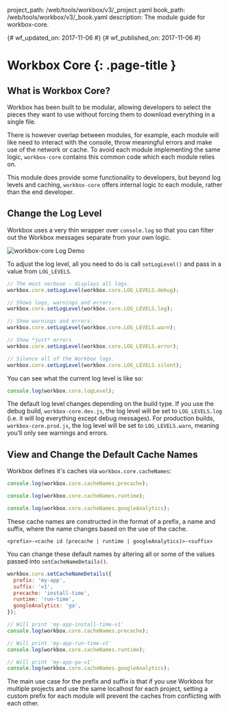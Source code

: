 project_path: /web/tools/workbox/v3/_project.yaml
book_path: /web/tools/workbox/v3/_book.yaml
description: The module guide for workbox-core.

{# wf_updated_on: 2017-11-06 #}
{# wf_published_on: 2017-11-06 #}

# Workbox Core {: .page-title }

## What is Workbox Core?

Workbox has been built to be modular, allowing developers to select the pieces they want to use without forcing them to download everything in a single file.

There is however overlap between modules, for example, each module will like need to interact with the console, throw meaningful errors and make use of the network or cache. To avoid each module implementing the same logic, `workbox-core` contains this common code which each module relies on.

This module does provide some functionality to developers, but beyond log levels and caching, `workbox-core` offers internal logic to each module, rather than the end developer.

## Change the Log Level

Workbox uses a very thin wrapper over `console.log` so that you can filter out the Workbox messages separate from your own logic.

![workbox-core Log Demo](../images/workbox-core_logs.png)

To adjust the log level, all you need to do is call `setLogLevel()` and pass in a value from `LOG_LEVELS`.

```javascript
// The most verbose - displays all logs.
workbox.core.setLogLevel(workbox.core.LOG_LEVELS.debug);

// Shows logs, warnings and errors.
workbox.core.setLogLevel(workbox.core.LOG_LEVELS.log);

// Show warnings and errors.
workbox.core.setLogLevel(workbox.core.LOG_LEVELS.warn);

// Show *just* errors
workbox.core.setLogLevel(workbox.core.LOG_LEVELS.error);

// Silence all of the Workbox logs.
workbox.core.setLogLevel(workbox.core.LOG_LEVELS.silent);
```

You can see what the current log level is like so:

```javascript
console.log(workbox.core.logLevel);
```

The default log level changes depending on the build type. If you use the debug build, `workbox-core.dev.js`, the log level will be set to `LOG_LEVELS.log` (i.e. it will log everything except debug messages). For production builds, `workbox-core.prod.js`, the log level will be set to `LOG_LEVELS.warn`, meaning you’ll only see warnings and errors.

## View and Change the Default Cache Names

Workbox defines it's caches via `workbox.core.cacheNames`:

```javascript
console.log(workbox.core.cacheNames.precache);

console.log(workbox.core.cacheNames.runtime);

console.log(workbox.core.cacheNames.googleAnalytics);
```

These cache names are constructed in the format of a prefix, a name and suffix, where the name changes based on the use of the cache.

`<prefix>-<cache id (precache | runtime | googleAnalytics)>-<suffix>`

You can change these default names by altering all or some of the values passed into `setCacheNameDetails()`.

```javascript
workbox.core.setCacheNameDetails({
  prefix: 'my-app',
  suffix: 'v1',
  precache: 'install-time',
  runtime: 'run-time',
  googleAnalytics: 'ga',
});

// Will print 'my-app-install-time-v1'
console.log(workbox.core.cacheNames.precache);

// Will print 'my-app-run-time-v1'
console.log(workbox.core.cacheNames.runtime);

// Will print 'my-app-ga-v1'
console.log(workbox.core.cacheNames.googleAnalytics);
```

The main use case for the prefix and suffix is that if you use Workbox for multiple projects and use the same localhost for each project, setting a custom prefix for each module will prevent the caches from conflicting with each other.
